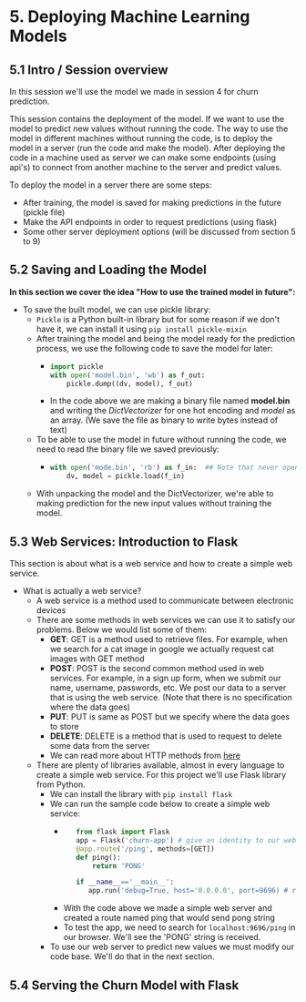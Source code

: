 # 5. Deploying Machine Learning Models

## 5.1 Intro / Session overview

In this session we'll use the model we made in session 4 for churn prediction.

This session contains the deployment of the model. If we want to use the model to predict new values without running the code. The way to use the model in different machines without running the code, is to deploy the model in a server (run the code and make the model). After deploying the code in a machine used as server we can make some endpoints (using api's) to connect from another machine to the server and predict values.

To deploy the model in a server there are some steps:

- After training, the model is saved for making predictions in the future (pickle file)
- Make the API endpoints in order to request predictions (using flask)
- Some other server deployment options (will be discussed from section 5 to 9)

## 5.2 Saving and Loading the Model

**In this section we cover the idea "How to use the trained model in future":**

- To save the built model, we can use pickle library:
  - `Pickle` is a Python built-in library but for some reason if we don't have it, we can install it using `pip install pickle-mixin`
  - After training the model and being the model ready for the prediction process, we use the following code to save the model for later:
    - ```python
      import pickle
      with open('model.bin', 'wb') as f_out:
          pickle.dump((dv, model), f_out)
      ```
    - In the code above we are making a binary file named **model.bin** and writing the *DictVectorizer* for one hot encoding and *model* as an array. (We save the file as binary to write bytes instead of text)
  - To be able to use the model in future without running the code, we need to read the binary file we saved previously:
    - ```python
      with open('mode.bin', 'rb') as f_in:  ## Note that never open a binary file you do not trust!
          dv, model = pickle.load(f_in)
      ```
  - With unpacking the model and the DictVectorizer, we're able to making prediction for the new input values without training the model.

## 5.3 Web Services: Introduction to Flask

This section is about what is a web service and how to create a simple web service.

- What is actually a web service?
  - A web service is a method used to communicate between electronic devices
  - There are some methods in web services we can use it to satisfy our problems. Below we would list some of them:
    - **GET**: GET is a method used to retrieve files. For example, when we search for a cat image in google we actually request cat images with GET method
    - **POST**: POST is the second common method used in web services. For example, in a sign up form, when we submit our name, username, passwords, etc. We post our data to a server that is using the web service. (Note that there is no specification where the data goes)
    - **PUT**: PUT is same as POST but we specify where the data goes to store
    - **DELETE**: DELETE is a method that is used to request to delete some data from the server
    - We can read more about HTTP methods from [here](https://developer.mozilla.org/en-US/docs/Web/HTTP/Methods)
  - There are plenty of libraries available, almost in every language to create a simple web service. For this project we'll use Flask library from Python.
    - We can install the library with `pip install flask`
    - We can run the sample code below to create a simple web service:
      - ```python
           from flask import Flask
           app = Flask('churn-app') # give an identity to our web service
           @app.route('/ping', methods=[GET])
           def ping():
               return 'PONG'

           if __name__=='__main__':
              app.run('debug=True, host='0.0.0.0', port=9696) # run the code in local machine with the debugging mode True and port 9696
          ```
      - With the code above we made a simple web server and created a route named ping that would send pong string
      - To test the app, we need to search for `localhost:9696/ping` in our browser. We'll see the 'PONG' string is received.
    - To use our web server to predict new values we must modify our code base. We'll do that in the next section.

## 5.4 Serving the Churn Model with Flask

